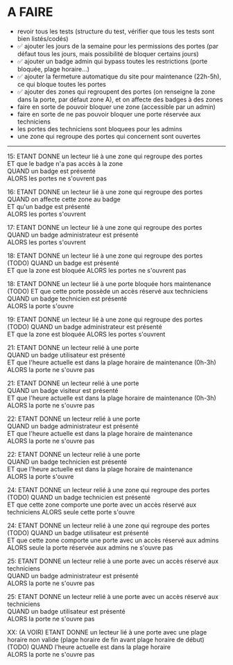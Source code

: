# A FAIRE

- revoir tous les tests (structure du test, vérifier que tous les tests sont bien listés/codés)
- ✅ ajouter les jours de la semaine pour les permissions des portes (par défaut tous les jours, mais possibilité de
  bloquer certains jours)
- ✅ ajouter un badge admin qui bypass toutes les restrictions (porte bloquée, plage horaire...)
- ✅ ajouter la fermeture automatique du site pour maintenance (22h-5h), ce qui bloque toutes les portes
- ✅ ajouter des zones qui regroupent des portes (on renseigne la zone dans la porte, par défaut zone A), et on affecte
  des badges à des zones
- faire en sorte de pouvoir bloquer une zone (accessible par un admin)
- faire en sorte de ne pas pouvoir bloquer une porte réservée aux techniciens
- les portes des techniciens sont bloquees pour les admins
- une zone qui regroupe des portes qui concernent sont ouvertes

--------------------

15: ETANT DONNE un lecteur lié à une zone qui regroupe des portes  
ET que le badge n'a pas accès à la zone  
QUAND un badge est présenté  
ALORS les portes ne s'ouvrent pas

16: ETANT DONNE un lecteur lié à une zone qui regroupe des portes  
QUAND on affecte cette zone au badge  
ET qu'un badge est présenté  
ALORS les portes s'ouvrent

17: ETANT DONNE un lecteur lié à une zone qui regroupe des portes  
QUAND un badge administrateur est présenté  
ALORS les portes s'ouvrent

18: ETANT DONNE un lecteur lié à une zone qui regroupe des portes  (TODO)
QUAND un badge est présenté  
ET que la zone est bloquée
ALORS les portes ne s'ouvrent pas

18: ETANT DONNE un lecteur lié à une porte bloquée hors maintenance (TODO)
ET que cette porte possède un accès réservé aux techniciens  
QUAND un badge technicien est présenté  
ALORS la porte s'ouvre

19: ETANT DONNE un lecteur lié à une zone qui regroupe des portes  (TODO)
QUAND un badge administrateur est présenté  
ET que la zone est bloquée
ALORS les portes s'ouvrent

21: ETANT DONNE un lecteur relié à une porte  
QUAND un badge utilisateur est présenté  
ET que l'heure actuelle est dans la plage horaire de maintenance (0h-3h)  
ALORS la porte ne s'ouvre pas

21: ETANT DONNE un lecteur relié à une porte  
QUAND un badge visiteur est présenté  
ET que l'heure actuelle est dans la plage horaire de maintenance (0h-3h)  
ALORS la porte ne s'ouvre pas

22: ETANT DONNE un lecteur relié à une porte  
QUAND un badge administrateur est présenté   
ET que l'heure actuelle est dans la plage horaire de maintenance  
ALORS la porte ne s'ouvre pas

22: ETANT DONNE un lecteur relié à une porte  
QUAND un badge technicien est présenté   
ET que l'heure actuelle est dans la plage horaire de maintenance  
ALORS la porte s'ouvre

24: ETANT DONNE un lecteur relié à une zone qui regroupe des portes (TODO)
QUAND un badge technicien est présenté  
ET que cette zone comporte une porte avec un accès réservé aux techniciens
ALORS seule cette porte s'ouvre

24: ETANT DONNE un lecteur relié à une zone qui regroupe des portes (TODO)
QUAND un badge utilisateur est présenté  
ET que cette zone comporte une porte avec un accès réservé aux admins
ALORS seule la porte réservée aux admins ne s'ouvre pas

25: ETANT DONNE un lecteur relié à une porte avec un accès réservé aux techniciens   
QUAND un badge administrateur est présenté  
ALORS la porte ne s'ouvre pas

25: ETANT DONNE un lecteur relié à une porte avec un accès réservé aux techniciens   
QUAND un badge utilisateur est présenté  
ALORS la porte ne s'ouvre pas

XX: (A VOIR) ETANT DONNE un lecteur lié à une porte avec une plage horaire non valide (plage horaire de fin avant plage
horaire de début)   (TODO)
QUAND l'heure actuelle est dans la plage horaire  
ALORS la porte ne s'ouvre pas
